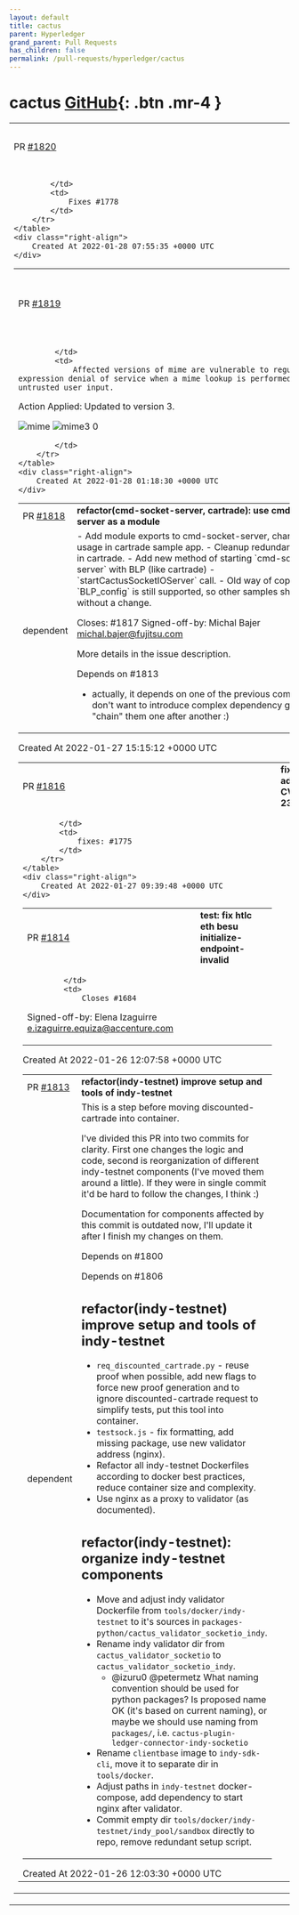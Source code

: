 ```yaml
---
layout: default
title: cactus
parent: Hyperledger
grand_parent: Pull Requests
has_children: false
permalink: /pull-requests/hyperledger/cactus
---
```


# cactus <span class="fs-3 right-align">[GitHub](https://github.com/hyperledger/cactus){: .btn .mr-4 }</span>


<div>
    <table>
        <tr>
            <td>
                PR <a href="https://github.com/hyperledger/cactus/pull/1820" class=".btn">#1820</a>
            </td>
            <td>
                <b>
                    fix(security): address CVE-2021-23337
                </b>
            </td>
        </tr>
        <tr>
            <td>
                
            </td>
            <td>
                Fixes #1778
            </td>
        </tr>
    </table>
    <div class="right-align">
        Created At 2022-01-28 07:55:35 +0000 UTC
    </div>
</div>

<div>
    <table>
        <tr>
            <td>
                PR <a href="https://github.com/hyperledger/cactus/pull/1819" class=".btn">#1819</a>
            </td>
            <td>
                <b>
                    1776: Regular-Expression-Denial-of-Service-in-mime
                </b>
            </td>
        </tr>
        <tr>
            <td>
                
            </td>
            <td>
                Affected versions of mime are vulnerable to regular expression denial of service when a mime lookup is performed on untrusted user input.

Action Applied:
Updated to version 3.

![mime](https://user-images.githubusercontent.com/55821921/151470107-a2f6678a-83a5-4745-bc98-e34b51718c58.png)
![mime3 0](https://user-images.githubusercontent.com/55821921/151470114-c7ba5cb6-c366-41e1-b006-87b4a8b8275a.png)

            </td>
        </tr>
    </table>
    <div class="right-align">
        Created At 2022-01-28 01:18:30 +0000 UTC
    </div>
</div>

<div>
    <table>
        <tr>
            <td>
                PR <a href="https://github.com/hyperledger/cactus/pull/1818" class=".btn">#1818</a>
            </td>
            <td>
                <b>
                    refactor(cmd-socket-server, cartrade): use cmd-socket-server as a module 
                </b>
            </td>
        </tr>
        <tr>
            <td>
                <span class="chip">dependent</span>
            </td>
            <td>
                - Add module exports to cmd-socket-server, change it's usage in cartrade sample app.
- Cleanup redundant imports in cartrade.
- Add new method of starting `cmd-socket-server` with BLP (like cartrade) - `startCactusSocketIOServer` call.
- Old way of copying `BLP_config` is still supported, so other samples should work without a change.

Closes: #1817
Signed-off-by: Michal Bajer <michal.bajer@fujitsu.com>

More details in the issue description.

Depends on #1813
- actually, it depends on one of the previous commits, but I don't want to introduce complex dependency graph and I "chain" them one after another :)
            </td>
        </tr>
    </table>
    <div class="right-align">
        Created At 2022-01-27 15:15:12 +0000 UTC
    </div>
</div>

<div>
    <table>
        <tr>
            <td>
                PR <a href="https://github.com/hyperledger/cactus/pull/1816" class=".btn">#1816</a>
            </td>
            <td>
                <b>
                    fix(security): address CVE-2021-23358
                </b>
            </td>
        </tr>
        <tr>
            <td>
                
            </td>
            <td>
                fixes: #1775 
            </td>
        </tr>
    </table>
    <div class="right-align">
        Created At 2022-01-27 09:39:48 +0000 UTC
    </div>
</div>

<div>
    <table>
        <tr>
            <td>
                PR <a href="https://github.com/hyperledger/cactus/pull/1814" class=".btn">#1814</a>
            </td>
            <td>
                <b>
                    test: fix htlc eth besu initialize-endpoint-invalid
                </b>
            </td>
        </tr>
        <tr>
            <td>
                
            </td>
            <td>
                Closes #1684

Signed-off-by: Elena Izaguirre <e.izaguirre.equiza@accenture.com>
            </td>
        </tr>
    </table>
    <div class="right-align">
        Created At 2022-01-26 12:07:58 +0000 UTC
    </div>
</div>

<div>
    <table>
        <tr>
            <td>
                PR <a href="https://github.com/hyperledger/cactus/pull/1813" class=".btn">#1813</a>
            </td>
            <td>
                <b>
                    refactor(indy-testnet) improve setup and tools of indy-testnet
                </b>
            </td>
        </tr>
        <tr>
            <td>
                <span class="chip">dependent</span>
            </td>
            <td>
                This is a step before moving discounted-cartrade into container.

I've divided this PR into two commits for clarity. First one changes the logic and code, second is reorganization of different indy-testnet components (I've moved them around a little). If they were in single commit it'd be hard to follow the changes, I think :)

Documentation for components affected by this commit is outdated now, I'll update it after I finish my changes on them.

Depends on #1800

Depends on #1806

## refactor(indy-testnet) improve setup and tools of indy-testnet 
- `req_discounted_cartrade.py` - reuse proof when possible, add new flags to force new proof generation and to ignore discounted-cartrade request to simplify tests, put this tool into container.
- `testsock.js` - fix formatting, add missing package, use new validator address (nginx).
- Refactor all indy-testnet Dockerfiles according to docker best practices, reduce container size and complexity.
- Use nginx as a proxy to validator (as documented). 

## refactor(indy-testnet): organize indy-testnet components
- Move and adjust indy validator Dockerfile from `tools/docker/indy-testnet` to it's sources in `packages-python/cactus_validator_socketio_indy`.
- Rename indy validator dir from `cactus_validator_socketio` to `cactus_validator_socketio_indy`.
    - @izuru0 @petermetz What naming convention should be used for python packages? Is proposed name OK (it's based on current naming), or maybe we should use naming from `packages/`, i.e. `cactus-plugin-ledger-connector-indy-socketio`
- Rename `clientbase` image to `indy-sdk-cli`, move it to separate dir in `tools/docker`.
- Adjust paths in `indy-testnet` docker-compose, add dependency to start nginx after validator.
- Commit empty dir `tools/docker/indy-testnet/indy_pool/sandbox` directly to repo, remove redundant setup script.
            </td>
        </tr>
    </table>
    <div class="right-align">
        Created At 2022-01-26 12:03:30 +0000 UTC
    </div>
</div>

